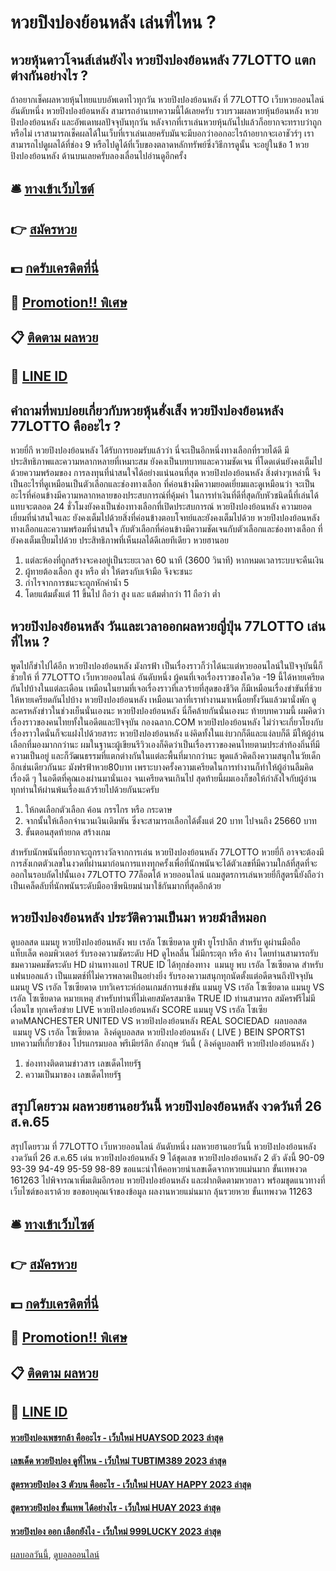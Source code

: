 # หวยปิงปองย้อนหลัง เล่นที่ไหน ?
## หวยหุ้นดาวโจนส์เล่นยังไง หวยปิงปองย้อนหลัง 77LOTTO แตกต่างกันอย่างไร ?
ถ้าอยากเช็คผลหวยหุ้นไทยแบบอัพเดทไวทุกวัน หวยปิงปองย้อนหลัง ที่ 77LOTTO เว็บหวยออนไลน์ อันดับหนึ่ง หวยปิงปองย้อนหลัง สามารถอ่านบทความนี้ได้เลยครับ รวบรวมผลหวยหุ้นย้อนหลัง หวยปิงปองย้อนหลัง และอัพเดทผลปัจจุบันทุกวัน
หลังจากที่เราเล่นหวยหุ้นกันไปแล้วก็อยากจะทราบว่าถูกหรือไม่ เราสามารถเช็คผลได้ในเว็บที่เราเล่นเลยครับมันจะมีบอกว่าออกอะไรถ้าอยากจะเอาชัวร์ๆ เราสามารถไปดูผลได้ที่ช่อง 9 หรือไปดูได้ที่เว็บของตลาดหลักทรัพย์ซึ่งวิธีการดูนั้น จะอยู่ในข้อ 1 หวยปิงปองย้อนหลัง ด้านบนเลยครับลองเลื่อนไปอ่านดูอีกครั้ง

## 🛎 [ทางเข้าเว็บไซต์](https://bit.ly/3BG5bNw)
## 👉 [สมัครหวย](https://bit.ly/3BG5bNw)
## 💵 [กดรับเครดิตที่นี่](https://bit.ly/3C3mvgS)
## 👑 [Promotion!! พิเศษ](https://bit.ly/3C3mvgS)
## 📋 [ติดตาม ผลหวย](https://bit.ly/3C3mvgS)
## 📱 [LINE ID](https://bit.ly/3C3mvgS)

## คำถามที่พบบ่อยเกี่ยวกับหวยหุ้นฮั่งเส็ง หวยปิงปองย้อนหลัง 77LOTTO คืออะไร ?
หวยยี่กี หวยปิงปองย้อนหลัง ได้รับการยอมรับแล้วว่า นี่จะเป็นอีกหนึ่งทางเลือกที่รวยได้ดี มีประสิทธิภาพและความหลากหลายที่เหมาะสม ยังคงเป็นบทบาทและความชัดเจน ที่โดดเด่นยังคงเต็มไปด้วยความพร้อมของ การลงทุนที่น่าสนใจได้อย่างแน่นอนที่สุด หวยปิงปองย้อนหลัง สิ่งต่างๆเหล่านี้ จึงเป็นอะไรที่ดูเหมือนเป็นตัวเลือกและช่องทางเลือก ที่ค่อนข้างมีความยอดเยี่ยมและดูเหมือนว่า จะเป็นอะไรที่ค่อนข้างมีความหลากหลายของประสบการณ์ที่คุ้มค่า ในการทำเงินที่ดีที่สุดกับหัวชนิดนี้ที่เล่นได้ แทบจะตลอด 24 ชั่วโมงยังคงเป็นช่องทางเลือกที่เปิดประสบการณ์ หวยปิงปองย้อนหลัง ความยอดเยี่ยมที่น่าสนใจและ ยังคงเต็มไปด้วยสิ่งที่ค่อนข้างตอบโจทย์และยังคงเต็มไปด้วย หวยปิงปองย้อนหลัง ทางเลือกและความพร้อมที่น่าสนใจ กับตัวเลือกที่ค่อนข้างมีความชัดเจนกับตัวเลือกและช่องทางเลือก ที่ยังคงเต็มเปี่ยมไปด้วย ประสิทธิภาพที่เห็นผลได้ดีเลยทีเดียว หวยฮานอย
1. แต่ละห้องที่ถูกสร้างจะคงอยู่เป็นระยะเวลา 60 นาที (3600 วินาที) หากหมดเวลาระบบจะคืนเงิน
2. ผู้ทายต้องเลือก สูง หรือ ต่ำ ให้ตรงกับเจ้ามือ จึงจะชนะ
3. กำไรจากการชนะจะถูกหักค่าน้ำ 5
4. โดยแต้มตั้งแต่ 11 ขึ้นไป ถือว่า สูง และ แต้มต่ำกว่า 11 ถือว่า ต่ำ

## หวยปิงปองย้อนหลัง วันและเวลาออกผลหวยญี่ปุ่น 77LOTTO เล่นที่ไหน ?
พูดไปก็ขำไปได้อีก หวยปิงปองย้อนหลัง มังกรฟ้า เป็นเรื่องราวก็ว่าได้นะแต่หวยออนไลน์ในปัจจุบันนี้ก็ช้วยให้ ที่ 77LOTTO เว็บหวยออนไลน์ อันดับหนึ่ง ผู้คนที่เจอเรื่องราวของโควิด -19 นี้ได้หายเครียดกันไปบ้างในแต่ละเดือน เหมือนในยามที่เจอเรื่องราวที่เลวร้ายที่สุดของชีวิต ก็มีเหมือนเรื่องขำขันที่ช้วยให้หายเครียดกันไปบ้าง หวยปิงปองย้อนหลัง เหมือนเวลาที่เราทำงานมาเหนื่อยทั้งวันแล้วมานั่งพัก ดูละครหลังข่าวในช่วงเย็นนั่นเองนะ หวยปิงปองย้อนหลัง นี่ก็คล้ายกันนั่นเองนะ
ท้ายบทความนี้ ผมคิดว่าเรื่องราวของคนไทยทั้งในอดีตและปัจจุบัน กองฉลาก.COM หวยปิงปองย้อนหลัง ไม่ว่าจะเกี่ยวโยงกับเรื่องราวใดนั่นก็จะแฝงไปด้วยสาระ หวยปิงปองย้อนหลัง แง่คิดทั้งในแง่บวกก็ดีและแง่ลบก็ดี มีให้ผู้อ่านเลือกที่มองมากกว่านะ ผมในฐานะผู้เขียนรีวิวเองก็คิดว่าเป็นเรื่องราวของคนไทยตามประส่าท้องถิ่นที่มีความเป็นอยู่ และก็วัฒนธรรมที่แตกต่างกันในแต่ละพื้นที่มากกว่านะ พูดแล้วคิดถึงความสนุกในวัยเด็กอีกเช่นเดียวกันนะ มังฟรฟ้าหวย80บาท เพราะบางครั้งความเครียดในการทำงานก็ทำให้ผู้อ่านลืมคิดเรื่องดี ๆ ในอดีตที่คุณเองผ่านมานั่นเอง จนเครียดจนเกินไป สุดท้ายนี้ผมเองก็ขอให้กำลังใจกับผู้อ่านทุกท่านให้ผ่านพ้นเรื่องแล้วร้ายไปด้วยกันนะครับ
1. ให้กดเลือกตัวเลือก ค้อน กรรไกร หรือ กระดาษ
2. จากนั้นให้เลือกจำนวนเงินเดิมพัน ซึ่งจะสามารถเลือกได้ตั้งแต่ 20 บาท ไปจนถึง 25660 บาท
3. ขั้นตอนสุดท้ายกด สร้างเกม

สำหรับนักพนันที่อยากจะถูกรางวัลจากการเล่น หวยปิงปองย้อนหลัง 77LOTTO หวยยี่กี อาจจะต้องมีการสังเกตตัวเลขในงวดที่ผ่านมาก่อนการแทงทุกครั้งเพื่อที่นักพนันจะได้ตัวเลขที่มีความใกล้ที่สุดที่จะออกในรอบถัดไปนั้นเอง 77LOTTO 77ล็อตโต้ หวยออนไลน์ แถมสูตรการเล่นหวยยี่กีสูตรนี้ยังถือว่าเป็นเคล็ดลับที่นักพนันระดับมืออาชีพนิยมนำมาใช้กันมากที่สุดอีกด้วย

## หวยปิงปองย้อนหลัง ประวัติความเป็นมา หวยม้าสีหมอก
ดูบอลสด แมนยู หวยปิงปองย้อนหลัง พบ เรอัล โซเซียดาด ยูฟ่า ยูโรปาลีก สำหรับ ดูผ่านมือถือ แท็บเล็ต คอมพิวเตอร์ รับรองความชัดระดับ HD ดูไหลลื่น ไม่มีกระตุก หรือ ค้าง โดยท่านสามารถรับชมความคมชัดระดับ HD ผ่านทางแอป TRUE ID ได้ทุกช่องทาง  แมนยู พบ เรอัล โซเซียดาด สำหรับแฟนบอลแล้ว เป็นแมตช์ที่ไม่ควรพลาดเป็นอย่างยิ่ง รับรองความสนุกทุกนัดตั้งแต่อดีตจนถึงปัจจุบัน
แมนยู VS เรอัล โซเซียดาด
บทวิเคราะห์ก่อนเกมส์การแข่งขัน แมนยู VS เรอัล โซเซียดาด
แมนยู VS เรอัล โซเซียดาด
หมายเหตุ สำหรับท่านที่ไม่เคยสมัครสมาชิค TRUE ID ท่านสามารถ สมัครฟรีไม่มีเงื่อนไข ทุกเครือข่าย
LIVE หวยปิงปองย้อนหลัง SCORE แมนยู VS เรอัล โซเซียดาดMANCHESTER UNITED VS หวยปิงปองย้อนหลัง REAL SOCIEDAD
 ผลบอลสด  แมนยู VS เรอัล โซเซียดาด 
ลิงค์ดูบอลสด หวยปิงปองย้อนหลัง ( LIVE )
BEIN SPORTS1
บทความที่เกี่ยวข้อง
โปรแกรมบอล พรีเมียร์ลีก อังกฤษ วันนี้ ( ลิงค์ดูบอลฟรี หวยปิงปองย้อนหลัง )
1. ช่องทางติดตามข่าวสาร เลขเด็ดไทยรัฐ
2. ความเป็นมาของ เลขเด็ดไทยรัฐ

## สรุปโดยรวม ผลหวยฮานอยวันนี้ หวยปิงปองย้อนหลัง งวดวันที่ 26 ส.ค.65
สรุปโดยรวม ที่ 77LOTTO เว็บหวยออนไลน์ อันดับหนึ่ง ผลหวยฮานอยวันนี้ หวยปิงปองย้อนหลัง งวดวันที่ 26 ส.ค.65 เด่น หวยปิงปองย้อนหลัง 9 ได้ชุดเลข หวยปิงปองย้อนหลัง 2 ตัว ดังนี้
90-09
93-39
94-49
95-59
98-89
ขอแนะนำให้คอหวยนำเลขเด็ดจากหวยแม่นมาก ขั้นเทพงวด 161263 ไปพิจารณาเพิ่มเติมอีกรอบ หวยปิงปองย้อนหลัง และฝากติดตามหวยลาว พร้อมชุดแนวทางที่เว็บไซต์ของเราด้วย
ขอขอบคุณเจ้าของข้อมูล
ผลงานหวยแม่นมาก ลุ้นรวยหวย ขั้นเทพงวด 11263

## 🛎 [ทางเข้าเว็บไซต์](https://bit.ly/3BG5bNw)
## 👉 [สมัครหวย](https://bit.ly/3BG5bNw)
## 💵 [กดรับเครดิตที่นี่](https://bit.ly/3C3mvgS)
## 👑 [Promotion!! พิเศษ](https://bit.ly/3C3mvgS)
## 📋 [ติดตาม ผลหวย](https://bit.ly/3C3mvgS)
## 📱 [LINE ID](https://bit.ly/3C3mvgS)

#### [หวยปิงปองเพชรกล้า คืออะไร - เว็บใหม่ HUAYSOD 2023 ล่าสุด](https://atom.io/themes/หวยปิงปองเพชรกล้า%20คืออะไร%20-%20เว็บใหม่%20huaysod%202023%20ล่าสุด)
#### [เลขเด็ด หวยปิงปอง ดูที่ไหน - เว็บใหม่ TUBTIM389 2023 ล่าสุด](https://atom.io/themes/เลขเด็ด%20หวยปิงปอง%20ดูที่ไหน%20-%20เว็บใหม่%20tubtim389%202023%20ล่าสุด)
#### [สูตรหวยปิงปอง 3 ตัวบน คืออะไร - เว็บใหม่ HUAY HAPPY 2023 ล่าสุด](https://atom.io/themes/สูตรหวยปิงปอง%203%20ตัวบน%20คืออะไร%20-%20เว็บใหม่%20huay%20happy%202023%20ล่าสุด)
#### [สูตรหวยปิงปอง ขั้นเทพ ได้อย่างไร - เว็บใหม่ HUAY 2023 ล่าสุด](https://atom.io/themes/สูตรหวยปิงปอง%20ขั้นเทพ%20ได้อย่างไร%20-%20เว็บใหม่%20huay%202023%20ล่าสุด)
#### [หวยปิงปอง ออก เลือกยังไง - เว็บใหม่ 999LUCKY 2023 ล่าสุด](https://atom.io/themes/หวยปิงปอง%20ออก%20เลือกยังไง%20-%20เว็บใหม่%20999lucky%202023%20ล่าสุด)

[ผลบอลวันนี้](https://siamsport.tv "ผลบอลวันนี้"), [ดูบอลออนไลน์](https://siamsport.tv/ดูบอลสด "ดูบอลออนไลน์")